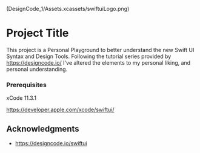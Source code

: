 (DesignCode_1/Assets.xcassets/swiftuiLogo.png)


# Project Title

This project is a Personal Playground to better understand the new Swift UI Syntax and Design Tools.  Following the tutorial series provided by https://designcode.io/ I've altered the elements to my personal liking, and personal understanding.

### Prerequisites

xCode 11.3.1

https://developer.apple.com/xcode/swiftui/

## Acknowledgments

* https://designcode.io/swiftui
